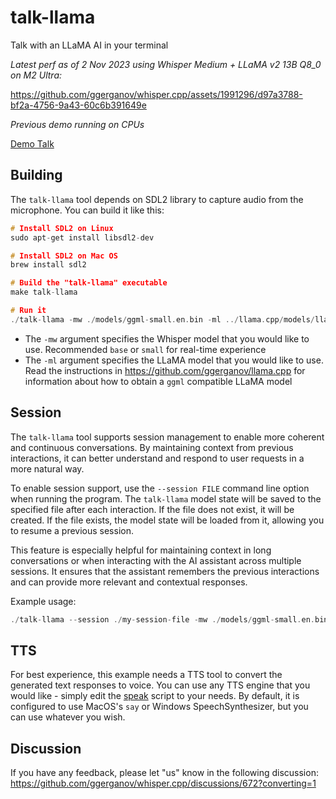 # talk-llama

Talk with an LLaMA AI in your terminal

*Latest perf as of 2 Nov 2023 using Whisper Medium + LLaMA v2 13B Q8_0 on M2 Ultra:*

https://github.com/ggerganov/whisper.cpp/assets/1991296/d97a3788-bf2a-4756-9a43-60c6b391649e

*Previous demo running on CPUs*

[Demo Talk](https://user-images.githubusercontent.com/1991296/228024237-848f998c-c334-46a6-bef8-3271590da83b.mp4)

## Building

The `talk-llama` tool depends on SDL2 library to capture audio from the microphone. You can build it like this:

```cpp
# Install SDL2 on Linux
sudo apt-get install libsdl2-dev

# Install SDL2 on Mac OS
brew install sdl2

# Build the "talk-llama" executable
make talk-llama

# Run it
./talk-llama -mw ./models/ggml-small.en.bin -ml ../llama.cpp/models/llama-13b/ggml-model-q4_0.gguf -p "Georgi" -t 8
```

- The `-mw` argument specifies the Whisper model that you would like to use. Recommended `base` or `small` for real-time experience
- The `-ml` argument specifies the LLaMA model that you would like to use. Read the instructions in https://github.com/ggerganov/llama.cpp for information about how to obtain a `ggml` compatible LLaMA model

## Session

The `talk-llama` tool supports session management to enable more coherent and continuous conversations. By maintaining context from previous interactions, it can better understand and respond to user requests in a more natural way.

To enable session support, use the `--session FILE` command line option when running the program. The `talk-llama` model state will be saved to the specified file after each interaction. If the file does not exist, it will be created. If the file exists, the model state will be loaded from it, allowing you to resume a previous session.

This feature is especially helpful for maintaining context in long conversations or when interacting with the AI assistant across multiple sessions. It ensures that the assistant remembers the previous interactions and can provide more relevant and contextual responses.

Example usage:

```cpp
./talk-llama --session ./my-session-file -mw ./models/ggml-small.en.bin -ml ../llama.cpp/models/llama-13b/ggml-model-q4_0.gguf -p "Georgi" -t 8
```

## TTS

For best experience, this example needs a TTS tool to convert the generated text responses to voice.
You can use any TTS engine that you would like - simply edit the [speak](speak) script to your needs.
By default, it is configured to use MacOS's `say` or Windows SpeechSynthesizer, but you can use whatever you wish.

## Discussion

If you have any feedback, please let "us" know in the following discussion: https://github.com/ggerganov/whisper.cpp/discussions/672?converting=1

